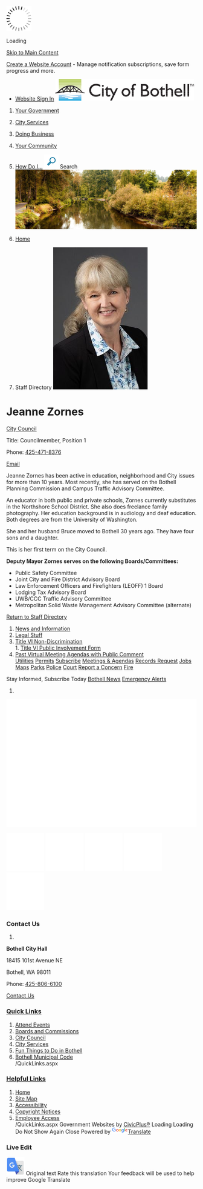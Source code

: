   ![Loading](images/1a77c6968d675af8f264d5d3a16180e5df5613959cfafe9e8060d878916f9f8d.gif) 

Loading

  [Skip to Main Content](http://www.bothellwa.gov/directory.aspx?EID=250#contentarea)  

 [Create a Website Account](http://www.bothellwa.gov/MyAccount/ProfileCreate)  - Manage notification subscriptions, save form progress and more.    

 *  [Website Sign In](http://www.bothellwa.gov/MyAccount) 
  [![Home page](images/53c28a5734fd07b9bd7865cf6a66e487cb3fef430f71a090b6a13cf204799ee1)](http://www.bothellwa.gov/directory.aspx?EID=250)  

 1.  [Your Government](http://www.bothellwa.gov/27/Your-Government) 
 1.  [City Services](http://www.bothellwa.gov/101/City-Services) 
 1.  [Doing Business](http://www.bothellwa.gov/35/Doing-Business) 
 1.  [Your Community](http://www.bothellwa.gov/148/Your-Community) 
 1.  [How Do I...](http://www.bothellwa.gov/9/How-Do-I) 
  [![Go to Site Search](images/00c82a979b015877236fcdf76a65e09681061a35783ae34a5164a0eeacef810c)](http://www.bothellwa.gov/Search/Results) Search  ![](images/312f5042ff3658647a16b51988bccd89743f66e7242483e692b506fde96491e5)  

 1.  [Home](http://www.bothellwa.gov/directory.aspx?EID=250) 
 1. Staff Directory
  ![Councilmember Jeanne Zornes](images/7ba9b111525515b99c72d61246226d4ae9de3926add49e63b5037c217c176890)  

# Jeanne Zornes

   [City Council](http://www.bothellwa.gov/Directory.aspx?DID=25) 

Title: Councilmember, Position 1

Phone: [425-471-8376]() 

 [Email](mailto:Jeanne.Zornes@bothellwa.gov)  

Jeanne Zornes has been active in education, neighborhood and City issues for more than 10 years. Most recently, she has served on the Bothell Planning Commission and Campus Traffic Advisory Committee.

An educator in both public and private schools, Zornes currently substitutes in the Northshore School District. She also does freelance family photography. Her education background is in audiology and deaf education. Both degrees are from the University of Washington.

 She and her husband Bruce moved to Bothell 30 years ago.  They have four sons and a daughter.  

This is her first term on the City Council. 

 __Deputy Mayor Zornes serves on the following Boards/Committees:__ 

 *  Public Safety Committee 
 *  Joint City and Fire District Advisory Board 
 * Law Enforcement Officers and Firefighters (LEOFF) 1 Board
 *  Lodging Tax Advisory Board 
 *  UWB/CCC Traffic Advisory Committee 
 * Metropolitan Solid Waste Management Advisory Committee (alternate)
  

 [Return to Staff Directory](http://www.bothellwa.gov/Directory.aspx) 

 1.   [News and Information](http://www.bothellwa.gov/248/News-and-Information)  
 1.   [Legal Stuff](http://www.bothellwa.gov/705/Legal-Stuff)  
 1.   [Title VI Non-Discrimination](http://www.bothellwa.gov/761/Title-VI-Non-Discrimination)  [](http://www.bothellwa.gov/directory.aspx?EID=250#)  
    1.   [Title VI Public Involvement Form](http://www.bothellwa.gov/2128/Title-VI-Public-Involvement-Form)  
 1.   [Past Virtual Meeting Agendas with Public Comment](http://weblink.bothellwa.gov/weblink/Browse.aspx?id=326834&dbid=0&cr=1)  
  [Utilities](http://www.bothellwa.gov/808/Utilities)   [Permits](http://www.bothellwa.gov/337/Permit-Center)   [Subscribe](http://www.bothellwa.gov/list.aspx)   [Meetings & Agendas](http://www.bothellwa.gov/AgendaCenter)   [Records Request](https://bothellwa.mycusthelp.com/WEBAPP/_rs/(S(pyhfykehjvgohubijgzjgggn))/SupportHome.aspx)   [Jobs](http://agency.governmentjobs.com/bothellwa/default.cfm)   [Maps](http://www.bothellwa.gov/233/Maps-GIS)   [Parks](http://www.bothellwa.gov/249/Parks-Recreation)   [Police](http://www.bothellwa.gov/266/Police-Department)   [Court](http://www.bothellwa.gov/1553/Visit-the-Court)   [Report a Concern](http://www.bothellwa.gov/FormCenter/Customer-Action-Request-12/Customer-Action-Request-286)   [Fire](http://www.ci.bothell.wa.us/415/Fire-Department)   [](http://www.bothellwa.gov/directory.aspx?EID=250#)  [](http://www.bothellwa.gov/directory.aspx?EID=250#) 

 Stay Informed, Subscribe Today  [Bothell News](http://www.bothellwa.gov/civicalerts.aspx)   [Emergency Alerts](http://www.bothellwa.gov/1261/Emergency-Alerts)  

 1.    

 ![City of Bothell](images/a30699745a8bb5ba8539df55d7cb7dee7a75a6a6a96239d6704ce39744a95dc2)    

  [![Facebook](images/4a3e47741012f1e677f2fca89e6b5e6f9d710e9e423fdf742bd00ecb0036edae)](http://www.bothellwa.gov/facebook)   [![Instagram](images/9ea7ea08b8ef0e6a7f89813627238463bacc0924d8150e40220dd08abca03126)](http://www.bothellwa.gov/instagram)   [![Twitter](images/86b7c6bd87faffe513542704c8d6e81b9ae2840e9ed9c4b8b717102ea5e21f66)](http://www.bothellwa.gov/twitter)   [![YouTube](images/4bfc3cc17e7dc002637ce9a7d5834bd4598f7c4597c36e5f0d6a2e5c5ad98912)](http://www.bothellwa.gov/youtube)   [![Nextdoor](images/0fbd55c0256eda5e94902d989e35cf0a47f226007f6cdf5ca86ea833104de524)](http://www.bothellwa.gov/nixle)  

### Contact Us

 1.    

 __Bothell City Hall__    

18415 101st Avenue NE   

Bothell, WA 98011   

Phone: [425-806-6100]()    

 [Contact Us](http://www.bothellwa.gov/directory.aspx)    

###  [Quick Links](http://www.bothellwa.gov/QuickLinks.aspx?CID=76,70) 

 1.  [Attend Events](http://www.bothellwa.gov/calendar.aspx?CID=23,)  
 1.  [Boards and Commissions](http://www.bothellwa.gov/263/Boards-Commissions)  
 1.  [City Council](http://www.bothellwa.gov/261/City-Council)  
 1.  [City Services](http://www.bothellwa.gov/101/Services)  
 1.  [Fun Things to Do in Bothell](http://www.explorebothell.com)  
 1.  [Bothell Municipal Code](http://www.codepublishing.com/WA/Bothell)  
 /QuickLinks.aspx 

###  [Helpful Links](http://www.bothellwa.gov/QuickLinks.aspx?CID=38) 

 1.  [Home](http://www.bothellwa.gov/directory.aspx?EID=250)  
 1.  [Site Map](http://www.bothellwa.gov/sitemap)  
 1.  [Accessibility](http://www.bothellwa.gov/Accessibility)  
 1.  [Copyright Notices](http://www.bothellwa.gov/site/copyright)  
 1.  [Employee Access](http://www.bothellwa.gov/72/Intranet)  
 /QuickLinks.aspx Government Websites by [CivicPlus®](https://connect.civicplus.com/referral)  Loading Loading Do Not Show Again Close Powered by  [![Google Translate](images/3f3f3a8d0882c4edd13c1755632554f3042dd0f45af91da1e753b94d76c2513f.png)Translate](https://translate.google.com)  

### Live Edit

 [](http://www.bothellwa.gov/directory.aspx?EID=250)   ![](images/13a949374212f668e5cb41968b00a15c585519968fe4f6c7f4975d235370f0d0.svg)  Original text Rate this translation Your feedback will be used to help improve Google Translate 